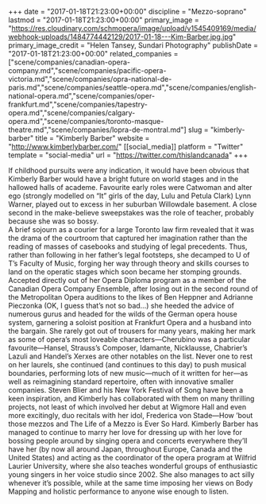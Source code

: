 +++
date = "2017-01-18T21:23:00+00:00"
discipline = "Mezzo-soprano"
lastmod = "2017-01-18T21:23:00+00:00"
primary_image = "https://res.cloudinary.com/schmopera/image/upload/v1545409169/media/webhook-uploads/1484774442129/2017-01-18---Kim-Barber.jpg.jpg"
primary_image_credit = "Helen Tansey, Sundari Photography"
publishDate = "2017-01-18T21:23:00+00:00"
related_companies = ["scene/companies/canadian-opera-company.md","scene/companies/pacific-opera-victoria.md","scene/companies/opra-national-de-paris.md","scene/companies/seattle-opera.md","scene/companies/english-national-opera.md","scene/companies/oper-frankfurt.md","scene/companies/tapestry-opera.md","scene/companies/calgary-opera.md","scene/companies/toronto-masque-theatre.md","scene/companies/lopra-de-montral.md"]
slug = "kimberly-barber"
title = "Kimberly Barber"
website = "http://www.kimberlybarber.com/"
[[social_media]]
platform = "Twitter"
template = "social-media"
url = "https://twitter.com/thislandcanada"
+++

If childhood pursuits were any indication, it would have been obvious that Kimberly Barber would have a bright future on world stages and in the hallowed halls of academe. Favourite early roles were Catwoman and alter ego (strongly modelled on “It” girls of the day, Lulu and Petula Clark) Lynn Warner, played out to excess in her suburban Willowdale basement. A close second in the make-believe sweepstakes was the role of teacher, probably because she was so bossy.  
A brief sojourn as a courier for a large Toronto law firm revealed that it was the drama of the courtroom that captured her imagination rather than the reading of masses of casebooks and studying of legal precedents. Thus, rather than following in her father’s legal footsteps, she decamped to U of T’s Faculty of Music, forging her way through theory and skills courses to land on the operatic stages which soon became her stomping grounds.
Accepted directly out of her Opera Diploma program as a member of the Canadian Opera Company Ensemble, after losing out in the second round of the Metropolitan Opera auditions to the likes of Ben Heppner and Adrianne Pieczonka (OK, I guess that’s not so bad…) she heeded the advice of numerous gurus and headed for the wilds of the German opera house system, garnering a soloist position at Frankfurt Opera and a husband into the bargain.
She rarely got out of trousers for many years, making her mark as some of opera’s most loveable characters—Cherubino was a particular favourite—Hansel, Strauss’s Composer, Idamante, Nicklausse, Chabrier’s Lazuli and Handel’s Xerxes are other notables on the list. Never one to rest on her laurels, she continued (and continues to this day) to push musical boundaries, performing lots of new music—much of it written for her—as well as reimagining standard repertoire, often with innovative smaller companies.
Steven Blier and his New York Festival of Song have been a keen inspiration, and Kimberly has collaborated with them on many thrilling projects, not least of which involved her debut at Wigmore Hall and even more excitingly, duo recitals with her idol, Frederica von Stade—How ’bout those mezzos and The Life of a Mezzo is Ever So Hard.
Kimberly Barber has managed to continue to marry her love for dressing up with her love for bossing people around by singing opera and concerts everywhere they’ll have her (by now all around Japan, throughout Europe, Canada and the United States) and acting as the coordinator of the opera program at Wilfrid Laurier University, where she also teaches wonderful groups of enthusiastic young singers in her voice studio since 2002. She also manages to act silly whenever it’s possible, while at the same time imposing her views on Body Mapping and holistic performance to anyone wise enough to listen.
